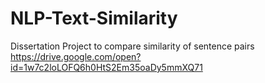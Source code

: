 # NLP-Text-Similarity
Dissertation Project to compare similarity of sentence pairs
https://drive.google.com/open?id=1w7c2loLOFQ6h0HtS2Em35oaDy5mmXQ71

